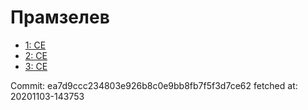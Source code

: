 # Прамзелев
- [1: CE](1.md)
- [2: CE](2.md)
- [3: CE](3.md)

Commit: ea7d9ccc234803e926b8c0e9bb8fb7f5f3d7ce62
 fetched at: 20201103-143753
